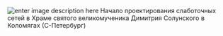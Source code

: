 <!--t Храм святого великомученика Димитрия Солунского (Петербург) t-->
<!--d Храм св. великомученика Димитрия Солунского	(Спб) - слаботочные сети, начало d-->
<!--tag сети tag-->

![enter image description here][1]
Начало проектирования слаботочных сетей в Храме святого великомученика Димитрия Солунского в Коломягах (С-Петербург)


  [1]: http://scs.spb.ru/content/images/20190331033948-dimitriya_solunskogo_v_kolomyagakh1.jpg
